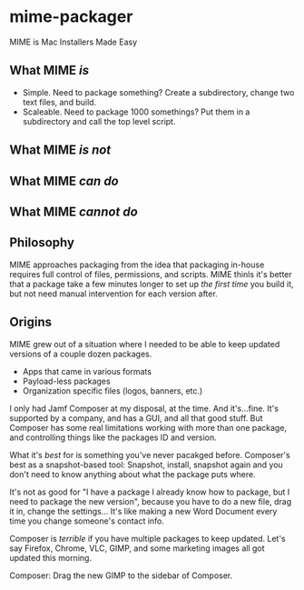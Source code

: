 # mime-packager
MIME is Mac Installers Made Easy

## What MIME *is*
- Simple. Need to package something? Create a subdirectory, change two text files, and build.
- Scaleable. Need to package 1000 somethings? Put them in a subdirectory and call the top level script.

## What MIME *is not*

## What MIME *can do*

## What MIME *cannot do*

## Philosophy

MIME approaches packaging from the idea that packaging in-house requires full control of files, permissions, and scripts. MIME thinls it's better that a package take a few minutes longer to set up *the first time* you build it, but not need manual intervention for each version after.


## Origins
MIME grew out of a situation where I needed to be able to keep updated versions of a couple dozen packages.
- Apps that came in various formats
- Payload-less packages
- Organization specific files (logos, banners, etc.)

I only had Jamf Composer at my disposal, at the time. And it's...fine. It's supported by a company, and has a GUI, and all that good stuff. But Composer has some real limitations working with more than one package, and controlling things like the packages ID and version. 

What it's *best* for is something you've never pacakged before. Composer's best as a snapshot-based tool: Snapshot, install, snapshot again and you don't need to know anything about what the package puts where.

It's not as good for "I have a package I already know how to package, but I need to package the new version", because you have to do a new file, drag it in, change the settings... It's like making a new Word Document every time you change someone's contact info.

Composer is *terrible* if you have multiple packages to keep updated. Let's say Firefox, Chrome, VLC, GIMP, and some marketing images all got updated this morning. 

Composer:
Drag the new GIMP to the sidebar of Composer.



